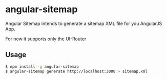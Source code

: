 # angular-sitemap

Angular Sitemap intends to generate a sitemap XML file for you AngularJS App.

For now it supports only the UI-Router

## Usage

```bash
$ npm install -g angular-sitemap
$ angular-sitemap generate http://localhost:3000 > sitemap.xml
```
